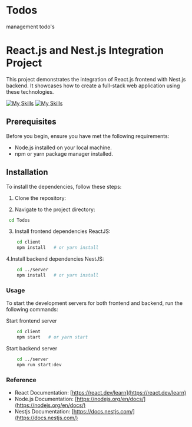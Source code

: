 # Todos
management todo's



# React.js and Nest.js Integration Project

This project demonstrates the integration of React.js frontend with Nest.js backend. It showcases how to create a full-stack web application using these technologies.

[![My Skills](https://skillicons.dev/icons?i=react,nestjs,mongodb&theme,nodejs=light)](https://skillicons.dev)
[![My Skills](https://skillicons.dev/icons?i=js,ts&theme=light)](https://skillicons.dev)


## Prerequisites

Before you begin, ensure you have met the following requirements:
- Node.js installed on your local machine.
- npm or yarn package manager installed.

## Installation

To install the dependencies, follow these steps:

1. Clone the repository:


2. Navigate to the project directory:

```sh
 cd Todos
```
3. Install frontend dependencies ReactJS:

```sh 
    cd client
    npm install   # or yarn install
```
4.Install backend dependencies NestJS:

``` sh
    cd ../server
    npm install   # or yarn install
```
### Usage
To start the development servers for both frontend and backend, run the following commands:

Start frontend server
```sh
    cd client
    npm start   # or yarn start
```

 Start backend server
```sh
    cd ../server
    npm run start:dev
```

### Reference

- React Documentation: [https://react.dev/learn](https://react.dev/learn)
- Node.js Documentation: [https://nodejs.org/en/docs/](https://nodejs.org/en/docs/)
- Nestjs Documentation: [https://docs.nestjs.com/](https://docs.nestjs.com/)